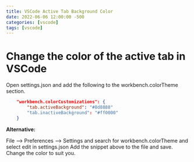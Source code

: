 ```yaml
---
title: VSCode Active Tab Background Color
date: 2022-06-06 12:00:00 -500
categories: [vscode]
tags: [vscode]
---
```


# Change the color of the active tab in VSCode

Open settings.json and add the following to the workbench.colorTheme section.
```json
    "workbench.colorCustomizations": {
        "tab.activeBackground": "#8d8888"
        "tab.inactiveBackground": "#ff0000"
    }
```

**Alternative:**

File --> Preferences --> Settings and search for workbench.colorTheme and select edit in settings.json
Add the snippet above to the file and save.
Change the color to suit you.